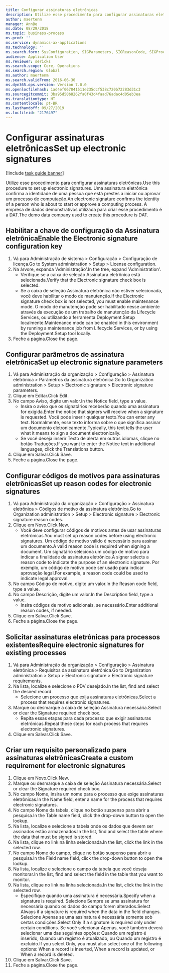```yaml
---
title: Configurar assinaturas eletrônicas
description: Utilize esse procedimento para configurar assinaturas eletrônicas.
author: maertenm
manager: AnnBe
ms.date: 08/29/2018
ms.topic: business-process
ms.prod: ''
ms.service: dynamics-ax-applications
ms.technology: ''
ms.search.form: SysConfiguration, SIGParameters, SIGReasonCode, SIGProcSetup
audience: Application User
ms.reviewer: sericks
ms.search.scope: Core, Operations
ms.search.region: Global
ms.author: maertenm
ms.search.validFrom: 2016-06-30
ms.dyn365.ops.version: Version 7.0.0
ms.openlocfilehash: 1ad4ef067841511e235dcf538c720b72283d31c3
ms.sourcegitcommit: 3ba95d50b8262fa0f43d4faad76adac4d05eb3ea
ms.translationtype: HT
ms.contentlocale: pt-BR
ms.lasthandoff: 09/27/2019
ms.locfileid: "2176497"
---
```

# <a name="set-up-electronic-signatures"></a><span data-ttu-id="f5777-103">Configurar assinaturas eletrônicas</span><span class="sxs-lookup"><span data-stu-id="f5777-103">Set up electronic signatures</span></span>

[!include [task guide banner](../../includes/task-guide-banner.md)]

<span data-ttu-id="f5777-104">Utilize esse procedimento para configurar assinaturas eletrônicas.</span><span class="sxs-lookup"><span data-stu-id="f5777-104">Use this procedure to set up electronic signatures.</span></span> <span data-ttu-id="f5777-105">Uma assinatura eletrônica confirma a identidade de uma pessoa que está prestes a iniciar ou aprovar um processo de computação.</span><span class="sxs-lookup"><span data-stu-id="f5777-105">An electronic signature confirms the identity of a person who is about to start or approve a computing process.</span></span> <span data-ttu-id="f5777-106">A empresa de dados demonstrativos utilizada para criar esse procedimento é a DAT.</span><span class="sxs-lookup"><span data-stu-id="f5777-106">The demo data company used to create this procedure is DAT.</span></span>


## <a name="enable-the-electronic-signature-configuration-key"></a><span data-ttu-id="f5777-107">Habilitar a chave de configuração da Assinatura eletrônica</span><span class="sxs-lookup"><span data-stu-id="f5777-107">Enable the Electronic signature configuration key</span></span>
1. <span data-ttu-id="f5777-108">Vá para Administração de sistema > Configuração > Configuração de licença.</span><span class="sxs-lookup"><span data-stu-id="f5777-108">Go to System administration > Setup > License configuration.</span></span>
2. <span data-ttu-id="f5777-109">Na árvore, expanda 'Administração'.</span><span class="sxs-lookup"><span data-stu-id="f5777-109">In the tree, expand 'Administration'.</span></span>
    * <span data-ttu-id="f5777-110">Verifique se a caixa de seleção Assinatura eletrônica está selecionada.</span><span class="sxs-lookup"><span data-stu-id="f5777-110">Verify that the Electronic signature check box is selected.</span></span>  
    * <span data-ttu-id="f5777-111">Se a caixa de seleção Assinatura eletrônica não estiver selecionada, você deve habilitar o modo de manutenção.</span><span class="sxs-lookup"><span data-stu-id="f5777-111">If the Electronic signature check box is not selected, you must enable maintenance mode.</span></span> <span data-ttu-id="f5777-112">O modo de manutenção pode ser habilitado nesse ambiente através da execução de um trabalho de manutenção da Lifecycle Services, ou utilizando a ferramenta Deployment.Setup localmente.</span><span class="sxs-lookup"><span data-stu-id="f5777-112">Maintenance mode can be enabled in this environment by running a maintenance job from Lifecycle Services, or by using the Deployment.Setup tool locally.</span></span>  
3. <span data-ttu-id="f5777-113">Feche a página.</span><span class="sxs-lookup"><span data-stu-id="f5777-113">Close the page.</span></span>

## <a name="set-up-electronic-signature-parameters"></a><span data-ttu-id="f5777-114">Configurar parâmetros de assinatura eletrônica</span><span class="sxs-lookup"><span data-stu-id="f5777-114">Set up electronic signature parameters</span></span>
1. <span data-ttu-id="f5777-115">Vá para Administração da organização > Configuração > Assinatura eletrônica > Parâmetros da assinatura eletrônica.</span><span class="sxs-lookup"><span data-stu-id="f5777-115">Go to Organization administration > Setup > Electronic signature > Electronic signature parameters.</span></span>
2. <span data-ttu-id="f5777-116">Clique em Editar.</span><span class="sxs-lookup"><span data-stu-id="f5777-116">Click Edit.</span></span>
3. <span data-ttu-id="f5777-117">No campo Aviso, digite um valor.</span><span class="sxs-lookup"><span data-stu-id="f5777-117">In the Notice field, type a value.</span></span>
    * <span data-ttu-id="f5777-118">Insira o aviso que os signatários receberão quando uma assinatura for exigida.</span><span class="sxs-lookup"><span data-stu-id="f5777-118">Enter the notice that signers will receive when a signature is requested.</span></span> <span data-ttu-id="f5777-119">Você pode inserir qualquer texto.</span><span class="sxs-lookup"><span data-stu-id="f5777-119">You can enter any text.</span></span> <span data-ttu-id="f5777-120">Normalmente, esse texto informa sobre o que significa assinar um documento eletronicamente.</span><span class="sxs-lookup"><span data-stu-id="f5777-120">Typically, this text tells the user what it means to sign a document electronically.</span></span>  
    * <span data-ttu-id="f5777-121">Se você deseja inserir Texto de alerta em outros idiomas, clique no botão Traduções.</span><span class="sxs-lookup"><span data-stu-id="f5777-121">If you want to enter the Notice text in additional languages, click the Translations button.</span></span>  
4. <span data-ttu-id="f5777-122">Clique em Salvar.</span><span class="sxs-lookup"><span data-stu-id="f5777-122">Click Save.</span></span>
5. <span data-ttu-id="f5777-123">Feche a página.</span><span class="sxs-lookup"><span data-stu-id="f5777-123">Close the page.</span></span>

## <a name="set-up-reason-codes-for-electronic-signatures"></a><span data-ttu-id="f5777-124">Configurar códigos de motivos para assinaturas eletrônicas</span><span class="sxs-lookup"><span data-stu-id="f5777-124">Set up reason codes for electronic signatures</span></span>
1. <span data-ttu-id="f5777-125">Vá para Administração da organização > Configuração > Assinatura eletrônica > Códigos de motivo da assinatura eletrônica.</span><span class="sxs-lookup"><span data-stu-id="f5777-125">Go to Organization administration > Setup > Electronic signature > Electronic signature reason codes.</span></span>
2. <span data-ttu-id="f5777-126">Clique em Novo.</span><span class="sxs-lookup"><span data-stu-id="f5777-126">Click New.</span></span>
    * <span data-ttu-id="f5777-127">Você deve configurar códigos de motivos antes de usar assinaturas eletrônicas.</span><span class="sxs-lookup"><span data-stu-id="f5777-127">You must set up reason codes before using electronic signatures.</span></span> <span data-ttu-id="f5777-128">Um código de motivo válido é necessário para assinar um documento.</span><span class="sxs-lookup"><span data-stu-id="f5777-128">A valid reason code is required when signing a document.</span></span>     <span data-ttu-id="f5777-129">Um signatário seleciona um código de motivo para indicar a finalidade da assinatura eletrônica.</span><span class="sxs-lookup"><span data-stu-id="f5777-129">A signer selects a reason code to indicate the purpose of an electronic signature.</span></span> <span data-ttu-id="f5777-130">Por exemplo, um código de motivo pode ser usado para indicar aprovação legal.</span><span class="sxs-lookup"><span data-stu-id="f5777-130">For example, a reason code could be used to indicate legal approval.</span></span>  
3. <span data-ttu-id="f5777-131">No campo Código de motivo, digite um valor.</span><span class="sxs-lookup"><span data-stu-id="f5777-131">In the Reason code field, type a value.</span></span>
4. <span data-ttu-id="f5777-132">No campo Descrição, digite um valor.</span><span class="sxs-lookup"><span data-stu-id="f5777-132">In the Description field, type a value.</span></span>
    * <span data-ttu-id="f5777-133">Insira códigos de motivo adicionais, se necessário.</span><span class="sxs-lookup"><span data-stu-id="f5777-133">Enter additional reason codes, if needed.</span></span>  
5. <span data-ttu-id="f5777-134">Clique em Salvar.</span><span class="sxs-lookup"><span data-stu-id="f5777-134">Click Save.</span></span>
6. <span data-ttu-id="f5777-135">Feche a página.</span><span class="sxs-lookup"><span data-stu-id="f5777-135">Close the page.</span></span>

## <a name="require-electronic-signatures-for-existing-processes"></a><span data-ttu-id="f5777-136">Solicitar assinaturas eletrônicas para processos existentes</span><span class="sxs-lookup"><span data-stu-id="f5777-136">Require electronic signatures for existing processes</span></span>
1. <span data-ttu-id="f5777-137">Vá para Administração da organização > Configuração > Assinatura eletrônica > Requisitos da assinatura eletrônica.</span><span class="sxs-lookup"><span data-stu-id="f5777-137">Go to Organization administration > Setup > Electronic signature > Electronic signature requirements.</span></span>
2. <span data-ttu-id="f5777-138">Na lista, localize e selecione o PDV desejado.</span><span class="sxs-lookup"><span data-stu-id="f5777-138">In the list, find and select the desired record.</span></span>
    * <span data-ttu-id="f5777-139">Selecione um processo que exija assinaturas eletrônicas.</span><span class="sxs-lookup"><span data-stu-id="f5777-139">Select a process that requires electronic signatures.</span></span>  
3. <span data-ttu-id="f5777-140">Marque ou desmarque a caixa de seleção Assinatura necessária.</span><span class="sxs-lookup"><span data-stu-id="f5777-140">Select or clear the Signature required check box.</span></span>
    * <span data-ttu-id="f5777-141">Repita essas etapas para cada processo que exigir assinaturas eletrônicas.</span><span class="sxs-lookup"><span data-stu-id="f5777-141">Repeat these steps for each process that requires electronic signatures.</span></span>  
4. <span data-ttu-id="f5777-142">Clique em Salvar.</span><span class="sxs-lookup"><span data-stu-id="f5777-142">Click Save.</span></span>

## <a name="create-a-custom-requirement-for-electronic-signatures"></a><span data-ttu-id="f5777-143">Criar um requisito personalizado para assinaturas eletrônicas</span><span class="sxs-lookup"><span data-stu-id="f5777-143">Create a custom requirement for electronic signatures</span></span>
1. <span data-ttu-id="f5777-144">Clique em Novo.</span><span class="sxs-lookup"><span data-stu-id="f5777-144">Click New.</span></span>
2. <span data-ttu-id="f5777-145">Marque ou desmarque a caixa de seleção Assinatura necessária.</span><span class="sxs-lookup"><span data-stu-id="f5777-145">Select or clear the Signature required check box.</span></span>
3. <span data-ttu-id="f5777-146">No campo Nome, insira um nome para o processo que exige assinaturas eletrônicas.</span><span class="sxs-lookup"><span data-stu-id="f5777-146">In the Name field, enter a name for the process that requires electronic signatures.</span></span>
4. <span data-ttu-id="f5777-147">No campo Nome da tabela, clique no botão suspenso para abrir a pesquisa.</span><span class="sxs-lookup"><span data-stu-id="f5777-147">In the Table name field, click the drop-down button to open the lookup.</span></span>
5. <span data-ttu-id="f5777-148">Na lista, localize e selecione a tabela onde os dados que devem ser assinados estão armazenados.</span><span class="sxs-lookup"><span data-stu-id="f5777-148">In the list, find and select the table where the data that must be signed is stored.</span></span>
6. <span data-ttu-id="f5777-149">Na lista, clique no link na linha selecionada.</span><span class="sxs-lookup"><span data-stu-id="f5777-149">In the list, click the link in the selected row.</span></span>
7. <span data-ttu-id="f5777-150">No campo Nome do campo, clique no botão suspenso para abrir a pesquisa.</span><span class="sxs-lookup"><span data-stu-id="f5777-150">In the Field name field, click the drop-down button to open the lookup.</span></span>
8. <span data-ttu-id="f5777-151">Na lista, localize e selecione o campo da tabela que você deseja monitorar.</span><span class="sxs-lookup"><span data-stu-id="f5777-151">In the list, find and select the field in the table that you want to monitor.</span></span>
9. <span data-ttu-id="f5777-152">Na lista, clique no link na linha selecionada.</span><span class="sxs-lookup"><span data-stu-id="f5777-152">In the list, click the link in the selected row.</span></span>
    * <span data-ttu-id="f5777-153">Especifique quando uma assinatura é necessária.</span><span class="sxs-lookup"><span data-stu-id="f5777-153">Specify when a signature is required.</span></span>     <span data-ttu-id="f5777-154">Selecione Sempre se uma assinatura for necessária quando os dados do campo forem alterados.</span><span class="sxs-lookup"><span data-stu-id="f5777-154">Select Always if a signature is required when the data in the field changes.</span></span>     <span data-ttu-id="f5777-155">Selecione Apenas se uma assinatura é necessária somente sob certas condições.</span><span class="sxs-lookup"><span data-stu-id="f5777-155">Select Only if a signature is required only under certain conditions.</span></span> <span data-ttu-id="f5777-156">Se você selecionar Apenas, você também deverá selecionar uma das seguintes opções: Quando um registro é inserido, Quando um registro é atualizado, ou Quando um registro é excluído.</span><span class="sxs-lookup"><span data-stu-id="f5777-156">If you select Only, you must also select one of the following options: When a record is inserted, When a record is updated, or When a record is deleted.</span></span>  
10. <span data-ttu-id="f5777-157">Clique em Salvar.</span><span class="sxs-lookup"><span data-stu-id="f5777-157">Click Save.</span></span>
11. <span data-ttu-id="f5777-158">Feche a página.</span><span class="sxs-lookup"><span data-stu-id="f5777-158">Close the page.</span></span>

